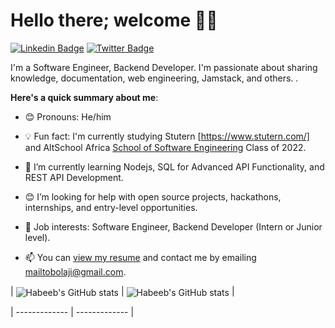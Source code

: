 # Hello there; welcome 👋🏾
 [![Linkedin Badge](https://img.shields.io/badge/-HabeebBankole-blue?style=for-the-badge&logo=Linkedin&logoColor=white&link=https://www.linkedin.com/in/habeeb-bankole)](https://www.linkedin.com/in/habeeb-bankole) [![Twitter Badge](https://img.shields.io/badge/-@Gbrittsz-1ca0f1?style=for-the-badge&logo=twitter&logoColor=white&link=https://twitter.com/Gbrittsz)](https://twitter.com/Gbrittsz)

I'm a Software Engineer, Backend Developer. I'm passionate about sharing knowledge, documentation, web engineering, Jamstack, and others. .


**Here's a quick summary about me**:


- 😊 Pronouns: He/him

- 💡 Fun fact: I'm currently studying Stutern [https://www.stutern.com/] and AltSchool Africa [School of Software Engineering](https://altschoolafrica.com/schools/engineering) Class of 2022.

- 🌱 I’m currently learning Nodejs, SQL for Advanced API Functionality, and REST API Development.

- 😊 I’m looking for help with open source projects, hackathons, internships, and entry-level opportunities.

- 💼 Job interests: Software Engineer, Backend Developer (Intern or Junior level).

- 📫 You can [view my resume](#) and contact me by emailing mailtobolaji@gmail.com.



| <img align="center" src="https://github-readme-stats.vercel.app/api?username=Gbrittsz&show_icons=true&include_all_commits=true&hide_border=true" alt="Habeeb's GitHub stats" /> | <img align="center" src="https://github-readme-stats.vercel.app/api/top-langs/?username=Gbrittsz&langs_count=8&layout=compact&hide_border=true" alt="Habeeb's GitHub stats" /> |

| ------------- | ------------- |


